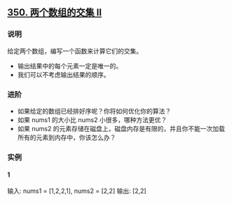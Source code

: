 ## [350. 两个数组的交集 II](https://leetcode-cn.com/problems/intersection-of-two-arrays-ii/)

### 说明
给定两个数组，编写一个函数来计算它们的交集。

* 输出结果中的每个元素一定是唯一的。
* 我们可以不考虑输出结果的顺序。

### 进阶
* 如果给定的数组已经排好序呢？你将如何优化你的算法？
* 如果 nums1 的大小比 nums2 小很多，哪种方法更优？
* 如果 nums2 的元素存储在磁盘上，磁盘内存是有限的，并且你不能一次加载所有的元素到内存中，你该怎么办？

### 实例
#### 1
输入: nums1 = [1,2,2,1], nums2 = [2,2]
输出: [2,2]